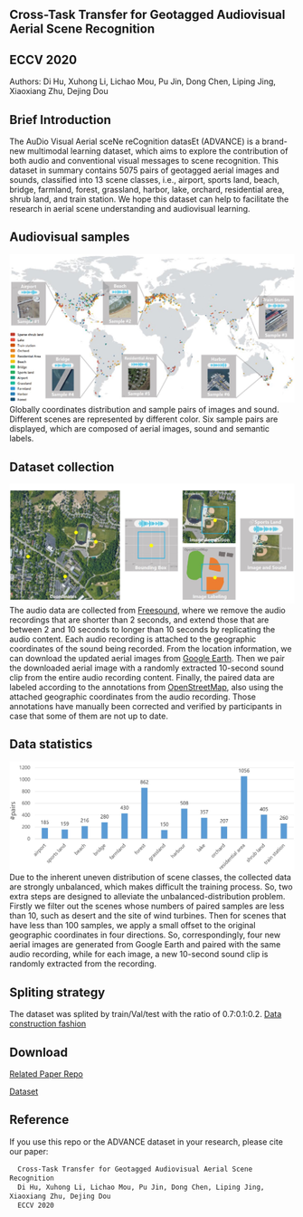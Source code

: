 ## Cross-Task Transfer for Geotagged Audiovisual Aerial Scene Recognition
## ECCV 2020
Authors: Di Hu, Xuhong Li, Lichao Mou, Pu Jin, Dong Chen, Liping Jing, Xiaoxiang Zhu, Dejing Dou


## Brief Introduction
The AuDio Visual Aerial sceNe reCognition datasEt (ADVANCE) is a brand-new multimodal learning dataset, which aims to explore the contribution of both audio and conventional visual messages to scene recognition. This dataset in summary contains 5075 pairs of geotagged aerial images and sounds, classified into 13 scene classes, i.e., airport, sports land, beach, bridge, farmland, forest, grassland, harbor, lake, orchard, residential area, shrub land, and train station. We hope this dataset can help to facilitate the research in aerial scene understanding and audiovisual learning. 


## Audiovisual samples
![PNG](/samples.jpeg)
Globally coordinates distribution and sample pairs of images and sound. Different scenes are represented by different color. Six sample pairs are displayed, which are composed of aerial images, sound and semantic labels.


## Dataset collection
![PNG](/steps.jpeg)
The audio data are collected from [Freesound](https://freesound.org/browse/geotags/), where we remove the audio recordings that are shorter than 2 seconds, and extend those that are between 2 and 10 seconds to longer than 10 seconds by replicating the audio content. Each audio recording is attached to the geographic coordinates of the sound being recorded. From the location information, we can download the updated aerial images from [Google Earth](https://earthengine.google.com/). Then we pair the downloaded aerial image with a randomly extracted 10-second sound clip from the entire audio recording content. Finally, the paired data are labeled according to the annotations from [OpenStreetMap](https://www.openstreetmap.org/), also using the attached geographic coordinates from the audio recording. Those annotations have manually been corrected and verified by participants in case that some of them are not up to date.

## Data statistics
![PNG](/statistics.jpeg)
Due to the inherent uneven distribution of scene classes, the collected data are strongly unbalanced, which makes difficult the training process.
So, two extra steps are designed to alleviate the unbalanced-distribution problem. Firstly we filter out the scenes whose numbers of paired samples are less than 10, such as desert and the site of wind turbines. Then for scenes that have less than 100 samples, we apply a small offset to the original geographic coordinates in four directions. So, correspondingly, four new aerial images are generated from Google Earth and paired with the same audio recording, while for each image, a new 10-second sound clip is randomly extracted from the recording.


## Spliting strategy
   The dataset was splited by train/Val/test with the ratio of 0.7:0.1:0.2. [Data construction fashion](https://github.com/DTaoo/Multimodal-Aerial-Scene-Recognition/blob/168d607720fce229d132e0fe7289d2be63be2dcb/data/data_partition.py#L115)

## Download

[Related Paper Repo](https://github.com/DTaoo/Multimodal-Aerial-Scene-Recognition)

[Dataset](https://zenodo.org/record/3828124)


## Reference

If you use this repo or the ADVANCE dataset in your research, please cite our paper:

      Cross-Task Transfer for Geotagged Audiovisual Aerial Scene Recognition 
      Di Hu, Xuhong Li, Lichao Mou, Pu Jin, Dong Chen, Liping Jing, Xiaoxiang Zhu, Dejing Dou
      ECCV 2020

